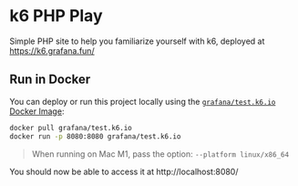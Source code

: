 # k6 PHP Play

Simple PHP site to help you familiarize yourself with k6, deployed at https://k6.grafana.fun/ 

## Run in Docker

You can deploy or run this project locally using the [`grafana/test.k6.io` Docker Image](https://hub.docker.com/r/grafana/test.k6.io):

```sh
docker pull grafana/test.k6.io
docker run -p 8080:8080 grafana/test.k6.io
```

> When running on Mac M1, pass the option: `--platform linux/x86_64`  

You should now be able to access it at http://localhost:8080/
